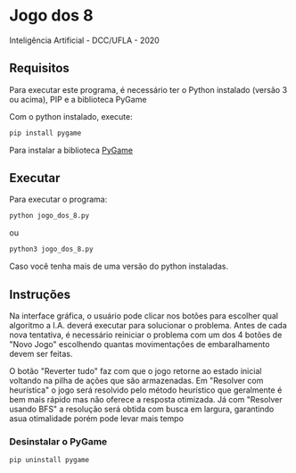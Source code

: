 # Jogo dos 8
Inteligência Artificial - DCC/UFLA - 2020

## Requisitos
Para executar este programa, é necessário ter o Python instalado (versão 3 ou acima), PIP e a biblioteca PyGame

Com o python instalado, execute:
```bash
pip install pygame
```

Para instalar a biblioteca [PyGame](https://www.pygame.org/ "PyGame")
## Executar
Para executar o programa:
```bash
python jogo_dos_8.py
```
ou
```bash
python3 jogo_dos_8.py
```
Caso você tenha mais de uma versão do python instaladas.

## Instruções
Na interface gráfica, o usuário pode clicar nos botões para escolher qual algoritmo a I.A. deverá executar para solucionar o problema. Antes de cada nova tentativa, é necessário reiniciar o problema com um dos 4 botões de "Novo Jogo" escolhendo quantas movimentações de embaralhamento devem ser feitas.

O botão "Reverter tudo" faz com que o jogo retorne ao estado inicial voltando na pilha de ações que são armazenadas.
Em "Resolver com heurística" o jogo será resolvido pelo método heurístico que geralmente é bem mais rápido mas não oferece a resposta otimizada.
Já com "Resolver usando BFS" a resolução será obtida com busca em largura, garantindo asua otimalidade porém pode levar mais tempo

### Desinstalar o PyGame
```bash
pip uninstall pygame
```
